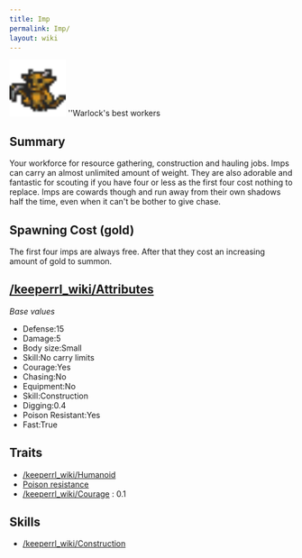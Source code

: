 ```yaml
---
title: Imp
permalink: Imp/
layout: wiki
---
```


<img src="imp.png" title="fig:imp.png" alt="imp.png" width="100" />
''Warlock's best workers

Summary
-------

Your workforce for resource gathering, construction and hauling jobs.
Imps can carry an almost unlimited amount of weight. They are also
adorable and fantastic for scouting if you have four or less as the
first four cost nothing to replace. Imps are cowards though and run away
from their own shadows half the time, even when it can't be bother to
give chase.

Spawning Cost (gold)
--------------------

The first four imps are always free. After that they cost an increasing
amount of gold to summon.

[/keeperrl_wiki/Attributes](/keeperrl_wiki/Attributes "wikilink")
-------------------------------------

*Base values*

-   Defense:15
-   Damage:5
-   Body size:Small
-   Skill:No carry limits
-   Courage:Yes
-   Chasing:No
-   Equipment:No
-   Skill:Construction
-   Digging:0.4
-   Poison Resistant:Yes
-   Fast:True

Traits
------

-   [/keeperrl_wiki/Humanoid](/keeperrl_wiki/Humanoid "wikilink")
-   [Poison resistance](/keeperrl_wiki/Poison_Resistance "wikilink")
-   [/keeperrl_wiki/Courage](/keeperrl_wiki/Courage "wikilink") : 0.1

Skills
------

-   [/keeperrl_wiki/Construction](/keeperrl_wiki/Construction "wikilink")

